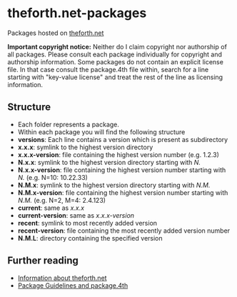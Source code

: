 # theforth.net-packages
Packages hosted on [theforth.net](https://theforth.net)

**Important copyright notice:**
Neither do I claim copyright nor authorship of all packages.
Please consult each package individually for copyright and authorship information.
Some packages do not contain an explicit license file. In that case consult the package.4th file within,
search for a line starting with "key-value license" and treat the rest of the line as licensing information.

## Structure
- Each folder represents a package.
- Within each package you will find the following structure
 - **versions**: Each line contains a version which is present as subdirectory
 - **x.x.x**: symlink to the highest version directory
 - **x.x.x-version**: file containing the highest version number (e.g. 1.2.3)
 - **N.x.x**: symlink to the highest version directory starting with *N.*
 - **N.x.x-version**: file containing the highest version number starting with *N.* (e.g. N=10: 10.22.33)
 - **N.M.x**: symlink to the highest version directory starting with *N.M.*
 - **N.M.x-version**: file containing the highest version number starting with *N.M.* (e.g. N=2, M=4: 2.4.123)
 - **current**: same as *x.x.x*
 - **current-version**: same as *x.x.x-version*
 - **recent**: symlink to most recently added version
 - **recent-version**: file containing the most recently added version number
 - **N.M.L**: directory containing the specified version
 
## Further reading
- [Information about theforth.net](https://theforth.net)
- [Package Guidelines and package.4th](https://theforth.net/guidelines)
